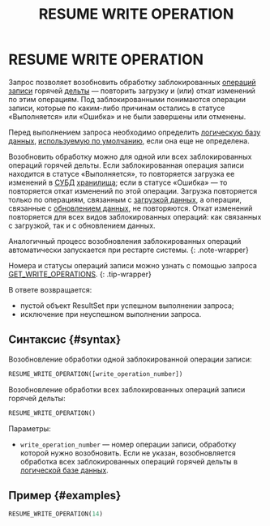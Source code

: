 ﻿---
layout: default
title: RESUME WRITE OPERATION
nav_order: 31
parent: Запросы SQL+
grand_parent: Справочная информация
has_children: false
has_toc: false
---

# RESUME WRITE OPERATION

Запрос позволяет возобновить обработку заблокированных 
[операций записи](../../../overview/main_concepts/write_operation/write_operation.md) горячей 
[дельты](../../../overview/main_concepts/delta/delta.md) — повторить загрузку и (или) откат изменений по этим операциям. 
Под заблокированными понимаются операции записи, которые по каким-либо причинам остались в статусе «Выполняется» или
«Ошибка» и не были завершены или отменены.

Перед выполнением запроса необходимо определить
[логическую базу данных](../../../overview/main_concepts/logical_db/logical_db.md),
[используемую по умолчанию](../../../working_with_system/other_features/default_db_set-up/default_db_set-up.md),
если она еще не определена.

Возобновить обработку можно для одной или всех заблокированных операций горячей дельты. Если заблокированная операция 
записи находится в статусе «Выполняется», то повторяется загрузка ее изменений в 
[СУБД](../../../introduction/supported_DBMS/supported_DBMS.md) 
[хранилища](../../../overview/main_concepts/data_storage/data_storage.md); если в статусе
«Ошибка» — то повторяется откат изменений по этой операции. Загрузка повторяется только по операциям, связанным 
с [загрузкой данных](../../../working_with_system/data_upload/data_upload.md), а операции, связанные 
с [обновлением данных](../../../working_with_system/data_update/data_update.md), не повторяются. Откат изменений 
повторяется для всех видов заблокированных операций: как связанных с загрузкой, так и с обновлением данных.

Аналогичный процесс возобновления заблокированных операций автоматически запускается при рестарте системы.
{: .note-wrapper}

Номера и статусы операций записи можно узнать с помощью запроса 
[GET_WRITE_OPERATIONS](../../sql_plus_requests/RESUME_WRITE_OPERATION/RESUME_WRITE_OPERATION.md).
{: .tip-wrapper}

В ответе возвращается:
*   пустой объект ResultSet при успешном выполнении запроса;
*   исключение при неуспешном выполнении запроса.

## Синтаксис {#syntax}

Возобновление обработки одной заблокированной операции записи:
```sql
RESUME_WRITE_OPERATION([write_operation_number])
```

Возобновление обработки всех заблокированных операций записи горячей дельты:
```sql
RESUME_WRITE_OPERATION()
```

Параметры:
*   `write_operation_number` — номер операции записи, обработку которой нужно возобновить. Если не указан, 
    возобновляется обработка всех заблокированных операций горячей дельты в 
    [логической базе данных](../../../overview/main_concepts/logical_db/logical_db.md).

## Пример {#examples}

```sql
RESUME_WRITE_OPERATION(14)
```